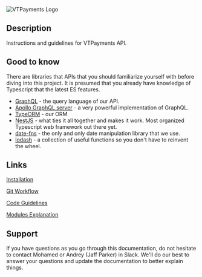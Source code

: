 ![VTPayments Logo](docs/images/VTPaymentsLogo.png)

## Description

Instructions and guidelines for VTPayments API.

## Good to know

There are libraries that APIs that you should familiarize yourself with before diving into this project. It is presumed that you already have knowledge of Typescript that the latest ES features.

- [GraphQL](https://graphql.org/) - the query language of our API.
- [Apollo GraphQL server](https://www.apollographql.com/docs/apollo-server/) - a very powerful implementation of GraphQL.
- [TypeORM](https://typeorm.io/) - our ORM
- [NestJS](https://docs.nestjs.com/first-steps) - what ties it all together and makes it work. Most organized Typescript web framework out there yet.
- [date-fns](https://date-fns.org/) - the only and only date manipulation library that we use.
- [lodash](https://lodash.com/) - a collection of useful functions so you don't have to reinvent the wheel.

## Links

[Installation](docs/installation.md)

[Git Workflow](docs/git.md)

[Code Guidelines](docs/code.md)

[Modules Explanation](docs/modules.md)

## Support

If you have questions as you go through this documentation, do not hesitate to contact Mohamed or Andrey (Jaff Parker) in Slack. We'll do our best to answer your questions and update the documentation to better explain things.
